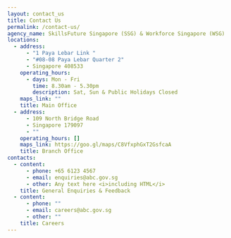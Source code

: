 ```yaml
---
layout: contact_us
title: Contact Us
permalink: /contact-us/
agency_name: SkillsFuture Singapore (SSG) & Workforce Singapore (WSG)
locations:
  - address:
      - "1 Paya Lebar Link "
      - "#08-08 Paya Lebar Quarter 2"
      - Singapore 408533
    operating_hours:
      - days: Mon - Fri
        time: 8.30am - 5.30pm
        description: Sat, Sun & Public Holidays Closed
    maps_link: ""
    title: Main Office
  - address:
      - 109 North Bridge Road
      - Singapore 179097
      - ""
    operating_hours: []
    maps_link: https://goo.gl/maps/C8VfxphGxT2GsfcaA
    title: Branch Office
contacts:
  - content:
      - phone: +65 6123 4567
      - email: enquiries@abc.gov.sg
      - other: Any text here <i>including HTML</i>
    title: General Enquiries & Feedback
  - content:
      - phone: ""
      - email: careers@abc.gov.sg
      - other: ""
    title: Careers
---
```

